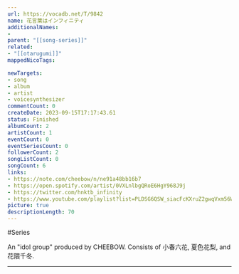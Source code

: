 ```yaml
---
url: https://vocadb.net/T/9842
name: 花言葉はインフィニティ
additionalNames: 
- 
parent: "[[song-series]]"
related:
- "[[otarugumi]]"
mappedNicoTags:

newTargets:
- song
- album
- artist
- voicesynthesizer
commentCount: 0
createDate: 2023-09-15T17:17:43.61
status: Finished
albumCount: 2
artistCount: 1
eventCount: 0
eventSeriesCount: 0
followerCount: 2
songListCount: 0
songCount: 6
links: 
- https://note.com/cheebow/n/ne91a48bb16b7
- https://open.spotify.com/artist/0VXLnlbgQRoE6HgY968J9j
- https://twitter.com/hnktb_infinity
- https://www.youtube.com/playlist?list=PLDSG6QSW_siacFcKXruZ2gwqVxm56WWnY
picture: true
descriptionLength: 70
---
```


#Series

An "idol group" produced by CHEEBOW. Consists of 小春六花, 夏色花梨, and 花隈千冬.

---

